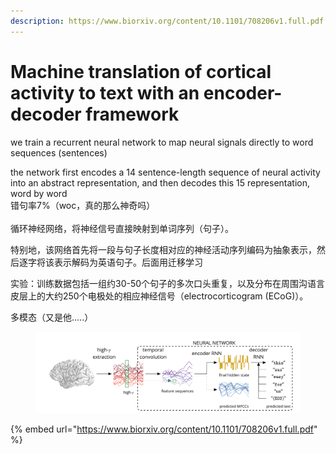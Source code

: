 ```yaml
---
description: https://www.biorxiv.org/content/10.1101/708206v1.full.pdf
---
```


# Machine translation of cortical activity to text with an encoder-decoder framework

we train a recurrent neural network to map neural  signals directly to word sequences (sentences)

the network first encodes a 14 sentence-length sequence of neural activity into an abstract representation, and then decodes this 15 representation, word by word\
错句率7%（woc，真的那么神奇吗）\
\
循环神经网络，将神经信号直接映射到单词序列（句子）。

特别地，该网络首先将一段与句子长度相对应的神经活动序列编码为抽象表示，然后逐字将该表示解码为英语句子。后面用迁移学习



实验：训练数据包括一组约30-50个句子的多次口头重复，以及分布在周围沟语言皮层上的大约250个电极处的相应神经信号（electrocorticogram (ECoG)）。

多模态（又是他.....）



<figure><img src="../.gitbook/assets/image (2) (1) (1) (1) (1) (1) (1) (1) (1).png" alt=""><figcaption></figcaption></figure>

{% embed url="https://www.biorxiv.org/content/10.1101/708206v1.full.pdf" %}
